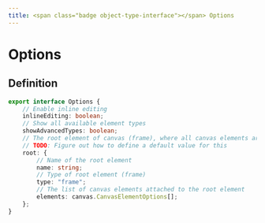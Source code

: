 ```yaml
---
title: <span class="badge object-type-interface"></span> Options
---
```

# <span class="badge object-type-interface"></span> Options

## Definition

```typescript
export interface Options {
	// Enable inline editing
	inlineEditing: boolean;
	// Show all available element types
	showAdvancedTypes: boolean;
	// The root element of canvas (frame), where all canvas elements are nested
	// TODO: Figure out how to define a default value for this
	root: {
		// Name of the root element
		name: string;
		// Type of root element (frame)
		type: "frame";
		// The list of canvas elements attached to the root element
		elements: canvas.CanvasElementOptions[];
	};
}

```
